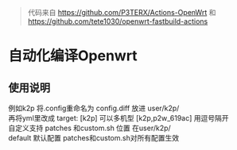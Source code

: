   >代码来自 https://github.com/P3TERX/Actions-OpenWrt  和 https://github.com/tete1030/openwrt-fastbuild-actions
# 自动化编译Openwrt
## 使用说明  

例如k2p
将.config重命名为 config.diff 放进 user/k2p/  
再将yml里改成 target: [k2p]  可以多机型 [k2p,p2w_619ac] 用逗号隔开  
自定义支持 patches 和custom.sh  位置 在user/k2p/  
default 默认配置 patches和custom.sh对所有配置生效  


